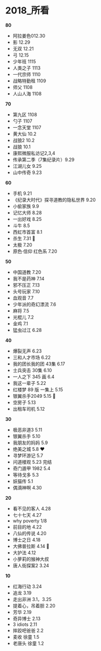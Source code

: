 # 2018_所看


**80**
- 阿拉姜色012.30
- 影 12.29
- 无双  12.21
- 弓 12.15
- 少年班 1115
- 人类之子 1113
- 一代宗师 1110
- 战略特勤租 1109
- 师父 1108
- 人山人海 1108

**70**
- 第九区 1108
- 勺子 1107
- 一念天堂 1107
- 黄大仙 10.2
- 战狼2 10.2
- 战狼 10.1
- 康熙微服私访记2,3,4
- 传承第二季（7集纪录片）9.29
- 江湖儿女 9.25
- 山中传奇 9.23

**60**
- 手机 9.21
- 《纪录大时代》探寻道教的隐私世界 9.20
- 小偷家族 9.9
- 记忆大师 8.28
- 一出好戏  8.25
- 斗牛 8.5
- 西虹市首富 8.1
- 杀生 7.31 🍑
- 太极 7.20
- 原色·信仰 红色系 7.20

**50**
- 中国道教 7.20
- 我不是药神 7.14
- 邪不压正 7.13
- 头号玩家 7.10
- 血观音 7.7
- 少年派的奇幻漂流 7.6
- 麻将 7.5
- 光棍儿 7.2
- 金鸡 7.1
- 猛虫过江 6.28

**40**
- 爆裂无声 6.23
- 三和人才市场 6.22
- 我的团长我的团 43集 6.17
- 士兵突击 30集 6.10
- 一人之下 345 画 6.4
- 我这一辈子 5.22
- 红楼梦 89 版 一集上  5.15
- 银翼杀手2049 5.15 🍑
- 空房子 5.13
- 出租车司机 5.12

**30**
- 极恶非道3 5.11
- 银翼杀手 5.10
- 我朋友的妈妈 5.9
- 绝美之城 5.8 ❤
- 寻梦环游记 5.7
- 问道楼观 5.23 完结
- 奇门遁甲 1982 5.4
- 等待戈多 5.3
- 妖猫传 5.1
- 偶滴神啊 4.30

**20**
- 看不见的客人 4.28
- 七十七天 4.27
- why poverty 1/8
- 前目的地 4.22
- 八仙的传说 4.20
- 博士之日 4.18
- 大佛普拉斯 4.14 🌹
- 大护法 4.12
- 小萝莉的猴神大叔
- 唐人街探案2 3.24

**10**
- 红海行动 3.24
- 追龙 3.19
- 走出非洲 3.1，3.25
- 提着心，吊着胆 2.20
- 芳华 2.19
- 奇异博士 2.13
- 3 idiots 2.11
- 摔跤吧爸爸 2.2
- 麦收 徐童 1.5
- 老唐头 徐童 1.2
